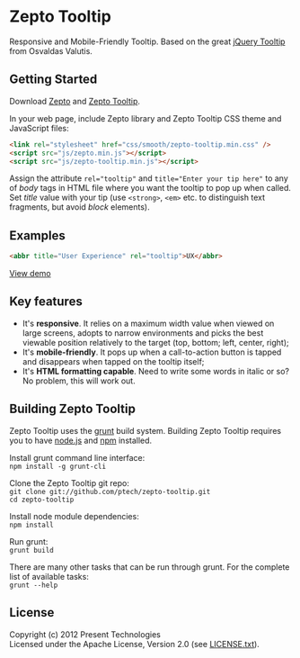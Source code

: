 # Zepto Tooltip

Responsive and Mobile-Friendly Tooltip. Based on the great [jQuery Tooltip](http://osvaldas.info/u/p4Yk) from Osvaldas Valutis.

## Getting Started
Download [Zepto][zepto] and [Zepto Tooltip][zepto-tooltip].

[zepto]: http://zeptojs.com/
[zepto-tooltip]: http://ptech.github.com/zepto-tooltip/downloads/zepto-tooltip-1.1.1.zip

In your web page, include Zepto library and Zepto Tooltip CSS theme and JavaScript files:

```html
<link rel="stylesheet" href="css/smooth/zepto-tooltip.min.css" />
<script src="js/zepto.min.js"></script>
<script src="js/zepto-tooltip.min.js"></script>
```

Assign the attribute ```rel="tooltip"``` and ```title="Enter your tip here"``` to any of _body_ tags in HTML file where you want the tooltip to pop up when called. Set _title_ value with your tip (use ```<strong>```, ```<em>``` etc. to distinguish text fragments, but avoid _block_ elements).

## Examples

```html
<abbr title="User Experience" rel="tooltip">UX</abbr>
```

[View demo](http://ptech.github.com/zepto-tooltip)

## Key features

* It's **responsive**. It relies on a maximum width value when viewed on large screens, adopts to narrow environments and picks the best viewable position relatively to the target (top, bottom; left, center, right);
* It's **mobile-friendly**. It pops up when a call-to-action button is tapped and disappears when tapped on the tooltip itself;
* It's **HTML formatting capable**. Need to write some words in italic or so? No problem, this will work out.

## Building Zepto Tooltip
Zepto Tooltip uses the [grunt](http://gruntjs.com/) build system. Building Zepto Tooltip requires you to have [node.js](http://nodejs.org/) and [npm](http://npmjs.org/) installed.

Install grunt command line interface:  
```npm install -g grunt-cli```

Clone the Zepto Tooltip git repo:  
```git clone git://github.com/ptech/zepto-tooltip.git```  
```cd zepto-tooltip```

Install node module dependencies:  
```npm install```

Run grunt:  
```grunt build```

There are many other tasks that can be run through grunt. For the complete list of available tasks:  
```grunt --help```

## License
Copyright (c) 2012 Present Technologies  
Licensed under the Apache License, Version 2.0 (see [LICENSE.txt](https://github.com/ptech/zepto-tooltip/blob/master/LICENSE.txt)).
